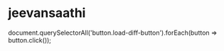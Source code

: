 # jeevansaathi


document.querySelectorAll('button.load-diff-button').forEach(button => button.click());
